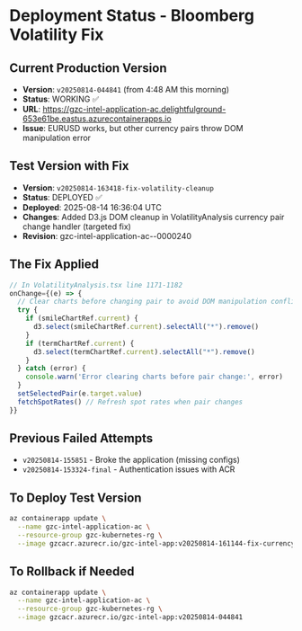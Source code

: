 # Deployment Status - Bloomberg Volatility Fix

## Current Production Version
- **Version**: `v20250814-044841` (from 4:48 AM this morning)
- **Status**: WORKING ✅
- **URL**: https://gzc-intel-application-ac.delightfulground-653e61be.eastus.azurecontainerapps.io
- **Issue**: EURUSD works, but other currency pairs throw DOM manipulation error

## Test Version with Fix
- **Version**: `v20250814-163418-fix-volatility-cleanup`
- **Status**: DEPLOYED ✅
- **Deployed**: 2025-08-14 16:36:04 UTC
- **Changes**: Added D3.js DOM cleanup in VolatilityAnalysis currency pair change handler (targeted fix)
- **Revision**: gzc-intel-application-ac--0000240

## The Fix Applied
```javascript
// In VolatilityAnalysis.tsx line 1171-1182
onChange={(e) => {
  // Clear charts before changing pair to avoid DOM manipulation conflicts
  try {
    if (smileChartRef.current) {
      d3.select(smileChartRef.current).selectAll("*").remove()
    }
    if (termChartRef.current) {
      d3.select(termChartRef.current).selectAll("*").remove()
    }
  } catch (error) {
    console.warn('Error clearing charts before pair change:', error)
  }
  setSelectedPair(e.target.value)
  fetchSpotRates() // Refresh spot rates when pair changes
}}
```

## Previous Failed Attempts
- `v20250814-155851` - Broke the application (missing configs)
- `v20250814-153324-final` - Authentication issues with ACR

## To Deploy Test Version
```bash
az containerapp update \
  --name gzc-intel-application-ac \
  --resource-group gzc-kubernetes-rg \
  --image gzcacr.azurecr.io/gzc-intel-app:v20250814-161144-fix-currency-switch
```

## To Rollback if Needed
```bash
az containerapp update \
  --name gzc-intel-application-ac \
  --resource-group gzc-kubernetes-rg \
  --image gzcacr.azurecr.io/gzc-intel-app:v20250814-044841
```